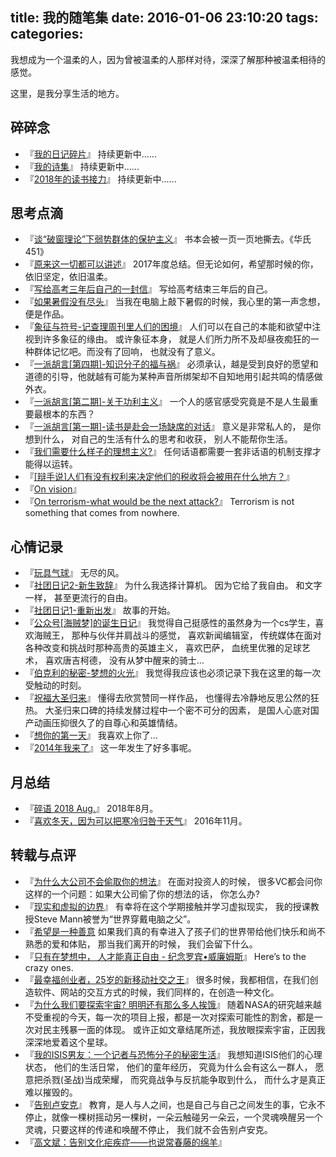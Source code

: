 title: 我的随笔集
date: 2016-01-06 23:10:20
tags:
categories:
---

我想成为一个温柔的人，因为曾被温柔的人那样对待，深深了解那种被温柔相待的感觉。

这里，是我分享生活的地方。

## 碎碎念
- 『[我的日记碎片](http://chocoluffy.com/weibo/)』 持续更新中......
- 『[我的诗集](http://chocoluffy.com/poems/)』 持续更新中......
- 『[2018年的读书接力](http://chocoluffy.com/books/)』 持续更新中......

## 思考点滴
- 『[谈“破窗理论”下弱势群体的保护主义](http://chocoluffy.com/2018/07/01/%E8%B0%88%E2%80%9C%E7%A0%B4%E7%AA%97%E7%90%86%E8%AE%BA%E2%80%9D%E4%B8%8B%E5%BC%B1%E5%8A%BF%E7%BE%A4%E4%BD%93%E7%9A%84%E4%BF%9D%E6%8A%A4%E4%B8%BB%E4%B9%89/)』 书本会被一页一页地撕去。《华氏451》
- 『[原来这一切都可以讲述](http://chocoluffy.com/2018/01/01/%E5%8E%9F%E6%9D%A5%E8%BF%99%E4%B8%80%E5%88%87%E9%83%BD%E5%8F%AF%E4%BB%A5%E8%AE%B2%E8%BF%B0/)』 2017年度总结。但无论如何，希望那时候的你，依旧坚定，依旧温柔。
- 『[写给高考三年后自己的一封信](http://chocoluffy.com/2016/06/11/%E5%86%99%E7%BB%99%E9%AB%98%E8%80%83%E4%B8%89%E5%B9%B4%E5%90%8E%E8%87%AA%E5%B7%B1%E7%9A%84%E4%B8%80%E5%B0%81%E4%BF%A1/)』 写给高考结束三年后的自己。
- 『[如果暑假没有尽头](http://chocoluffy.com/2015/08/18/%E5%A6%82%E6%9E%9C%E6%9A%91%E5%81%87%E6%B2%A1%E6%9C%89%E5%B0%BD%E5%A4%B4/)』 当我在电脑上敲下暑假的时候，我心里的第一声念想，便是作品。
- 『[象征与符号-记查理周刊里人们的困境](http://chocoluffy.com/2016/01/23/%E8%B1%A1%E5%BE%81%E4%B8%8E%E7%AC%A6%E5%8F%B7/)』 人们可以在自己的本能和欲望中注视到许多象征的缘由。 或许象征本身， 就是人们所力所不及却昼夜痴狂的一种群体记忆吧。而没有了回响， 也就没有了意义。
- 『[一派胡言[第四期]-知识分子的福与祸](http://chocoluffy.com/2015/07/29/%E4%B8%80%E6%B4%BE%E8%83%A1%E8%A8%80-%E7%AC%AC%E5%9B%9B%E6%9C%9F-%E7%9F%A5%E8%AF%86%E5%88%86%E5%AD%90%E7%9A%84%E7%A6%8F%E4%B8%8E%E7%A5%B8/)』 必须承认，越是受到良好的愿望和道德的引导，他就越有可能为某种声音所绑架却不自知地用引起共鸣的情感做外衣。
- 『[一派胡言[第二期]-关于功利主义](http://chocoluffy.com/2015/07/18/%E4%B8%80%E6%B4%BE%E8%83%A1%E8%A8%80-%E7%AC%AC%E4%BA%8C%E6%9C%9F-%E5%85%B3%E4%BA%8E%E5%8A%9F%E5%88%A9%E4%B8%BB%E4%B9%89/)』 一个人的感官感受究竟是不是人生最重要最根本的东西？
- 『[一派胡言[第一期]-读书是赴会一场缺席的对话](http://chocoluffy.com/2015/11/24/%E4%B8%80%E6%B4%BE%E8%83%A1%E8%A8%80/)』 意义是非常私人的， 是你想到什么， 对自己的生活有什么的思考和收获， 别人不能帮你生活。
- 『[我们需要什么样子的理想主义?](http://chocoluffy.com/2015/04/16/%E6%88%91%E4%BB%AC%E9%9C%80%E8%A6%81%E4%BB%80%E4%B9%88%E6%A0%B7%E5%AD%90%E7%9A%84%E7%90%86%E6%83%B3%E4%B8%BB%E4%B9%89/)』 任何话语都需要一套非话语的机制支撑才能得以运转。
- 『[[辩手说]人们有没有权利来决定他们的税收将会被用在什么地方？](http://chocoluffy.com/2015/11/20/%E8%BE%A9%E6%89%8B%E8%AF%B4-%E4%BA%BA%E4%BB%AC%E6%9C%89%E6%B2%A1%E6%9C%89%E6%9D%83%E5%88%A9%E6%9D%A5%E5%86%B3%E5%AE%9A%E4%BB%96%E4%BB%AC%E7%9A%84%E7%A8%8E%E6%94%B6%E5%B0%86%E4%BC%9A%E8%A2%AB%E7%94%A8%E5%9C%A8%E4%BB%80%E4%B9%88%E5%9C%B0%E6%96%B9%EF%BC%9F/)』
- 『[On vision](http://chocoluffy.com/2014/11/27/On-Vision/)』
- 『[On terrorism-what would be the next attack?](http://chocoluffy.com/2014/09/06/What-would-be-the-next-attack/)』 Terrorism is not something that comes from nowhere.

## 心情记录

- 『[玩具气球](http://chocoluffy.com/2018/05/12/%E7%8E%A9%E5%85%B7%E6%B0%94%E7%90%83/)』 无尽的风。
- 『[社团日记2-新生致辞](http://chocoluffy.com/2016/10/06/%E7%A4%BE%E5%9B%A2%E6%97%A5%E8%AE%B02-%E6%96%B0%E7%94%9F%E8%87%B4%E8%BE%9E/)』 为什么我选择计算机。 因为它给了我自由。 和文字一样， 甚至更流行的自由。
- 『[社团日记1-重新出发](http://chocoluffy.com/2016/09/11/%E7%A4%BE%E5%9B%A2%E6%97%A5%E8%AE%B01-%E9%87%8D%E6%96%B0%E5%87%BA%E5%8F%91/)』 故事的开始。
- 『[公众号[海贼梦]的诞生日记](http://chocoluffy.com/2015/07/03/%E5%85%AC%E4%BC%97%E5%8F%B7-%E6%B5%B7%E8%B4%BC%E6%A2%A6-%E7%9A%84%E8%AF%9E%E7%94%9F%E6%97%A5%E8%AE%B0/)』 我觉得自己挺感性的虽然身为一个cs学生，喜欢海贼王， 那种与伙伴并肩战斗的感觉， 喜欢新闻编辑室， 传统媒体在面对各种改变和挑战时那种高贵的英雄主义， 喜欢巴萨， 血统里优雅的足球艺术， 喜欢唐吉柯德， 没有从梦中醒来的骑士...
- 『[伯克利的秘密-梦想的火光](http://chocoluffy.com/2015/03/30/%E4%BC%AF%E5%85%8B%E5%88%A9%E7%9A%84%E7%A7%98%E5%AF%86-%E4%B8%8A-%E6%A2%A6%E6%83%B3%E7%9A%84%E7%81%AB%E5%85%89/)』 我觉得我应该也必须记录下我在这里的每一次受触动的时刻。
- 『[祝福大圣归来](http://chocoluffy.com/2015/07/14/%E7%A5%9D%E7%A6%8F%E5%A4%A7%E5%9C%A3%E5%BD%92%E6%9D%A5/)』 懂得去欣赏赞同一样作品， 也懂得去冷静地反思公然的狂热。 大圣归来口碑的持续发酵过程中一个密不可分的因素， 是国人心底对国产动画压抑很久了的自尊心和英雄情结。
- 『[想你的第一天](http://chocoluffy.com/2014/11/15/%E6%83%B3%E4%BD%A0%E7%9A%84%E7%AC%AC%E4%B8%80%E5%A4%A9/)』 我喜欢上你了...
- 『[2014年我来了](http://chocoluffy.com/2014/02/12/2014%E5%B9%B4%E6%88%91%E6%9D%A5%E4%BA%86/)』 这一年发生了好多事呢。

## 月总结
- 『[碎语 2018 Aug.](http://chocoluffy.com/2018/09/04/%E7%A2%8E%E8%AF%AD-2018-Aug/)』 2018年8月。
- 『[喜欢冬天，因为可以把寒冷归咎于天气](http://chocoluffy.com/2016/11/20/%E5%96%9C%E6%AC%A2%E5%86%AC%E5%A4%A9%EF%BC%8C%E5%9B%A0%E4%B8%BA%E5%8F%AF%E4%BB%A5%E6%8A%8A%E5%AF%92%E5%86%B7%E5%BD%92%E5%92%8E%E4%BA%8E%E5%A4%A9%E6%B0%94/)』 2016年11月。

## 转载与点评

- 『[为什么大公司不会偷取你的想法](http://chocoluffy.com/2015/12/28/%E4%B8%BA%E4%BB%80%E4%B9%88%E5%A4%A7%E5%85%AC%E5%8F%B8%E4%B8%8D%E4%BC%9A%E5%81%B7%E5%8F%96%E4%BD%A0%E7%9A%84%E6%83%B3%E6%B3%95/)』 在面对投资人的时候， 很多VC都会问你这样的一个问题：如果大公司偷了你的想法的话， 你怎么办?
- 『[现实和虚拟的边界](http://chocoluffy.com/2016/01/09/%E7%8E%B0%E5%AE%9E%E5%92%8C%E8%99%9A%E6%8B%9F%E7%9A%84%E8%BE%B9%E7%95%8C/)』 有幸将在这个学期接触并学习虚拟现实， 我的授课教授Steve Mann被誉为“世界穿戴电脑之父”。
- 『[希望是一种善意](http://chocoluffy.com/2015/08/29/%E5%B8%8C%E6%9C%9B%E6%98%AF%E4%B8%80%E7%A7%8D%E5%96%84%E6%84%8F/) 如果我们真的有幸进入了孩子们的世界带给他们快乐和尚不熟悉的爱和体贴， 那当我们离开的时候， 我们会留下什么。
- 『[只有在梦想中， 人才能真正自由 - 纪念罗宾•威廉姆斯](http://chocoluffy.com/2015/08/24/%E5%8F%AA%E6%9C%89%E5%9C%A8%E6%A2%A6%E6%83%B3%E4%B8%AD-%E4%BA%BA%E6%89%8D%E8%83%BD%E7%9C%9F%E6%AD%A3%E8%87%AA%E7%94%B1/)』 Here’s to the crazy ones.
- 『[最幸福创业者，25岁的新移动社交之王](http://chocoluffy.com/2015/08/20/%E6%9C%80%E5%B9%B8%E7%A6%8F%E5%88%9B%E4%B8%9A%E8%80%85%EF%BC%8C25%E5%B2%81%E7%9A%84%E6%96%B0%E7%A7%BB%E5%8A%A8%E7%A4%BE%E4%BA%A4%E4%B9%8B%E7%8E%8B/)』 很多时候，我都相信，在我们创造软件、网站的交互方式的时候，我们同样的，在创造一种文化。
- 『[为什么我们要探索宇宙? 明明还有那么多人挨饿](http://chocoluffy.com/2015/07/26/%E4%B8%BA%E4%BB%80%E4%B9%88%E6%88%91%E4%BB%AC%E8%A6%81%E6%8E%A2%E7%B4%A2%E5%AE%87%E5%AE%99-%E6%98%8E%E6%98%8E%E8%BF%98%E6%9C%89%E9%82%A3%E4%B9%88%E5%A4%9A%E4%BA%BA%E6%8C%A8%E9%A5%BF/)』 随着NASA的研究越来越不受重视的今天，每一次的项目上报，都是一次对探索可能性的割舍，都是一次对民主残暴一面的体现。 或许正如文章结尾所述，我放眼探索宇宙，正因我深深地爱着这个星球。
- 『[我的ISIS男友：一个记者与恐怖分子的秘密生活](http://chocoluffy.com/2015/11/16/%E4%B8%80%E4%B8%AA%E8%AE%B0%E8%80%85%E5%92%8C%E6%81%90%E6%80%96%E5%88%86%E5%AD%90%E7%9A%84%E7%A7%98%E5%AF%86%E7%94%9F%E6%B4%BB/)』 我想知道ISIS他们的心理状态， 他们的生活日常， 他们的童年经历， 究竟为什么会有这么一群人， 愿意把杀戮(圣战)当成荣耀， 而究竟战争与反抗能争取到什么， 而什么才是真正难以摧毁的。
- 『[告别卢安克](http://chocoluffy.com/2015/08/27/%E5%91%8A%E5%88%AB%E5%8D%A2%E5%AE%89%E5%85%8B/)』 教育，是人与人之间，也是自己与自己之间发生的事，它永不停止，就像一棵树摇动另一棵树，一朵云触碰另一朵云，一个灵魂唤醒另一个灵魂，只要这样的传递和唤醒不停止，
我们就不会告别卢安克。
- 『[高文斌：告别文化疟疾症——也说常春藤的绵羊](http://chocoluffy.com/2015/08/12/%E9%AB%98%E6%96%87%E6%96%8C%EF%BC%9A%E5%91%8A%E5%88%AB%E6%96%87%E5%8C%96%E7%96%9F%E7%96%BE%E7%97%87%E2%80%94%E2%80%94%E4%B9%9F%E8%AF%B4%E5%B8%B8%E6%98%A5%E8%97%A4%E7%9A%84%E7%BB%B5%E7%BE%8A/)』